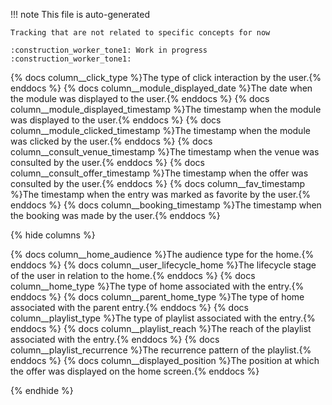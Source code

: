 !!! note
    This file is auto-generated

    Tracking that are not related to specific concepts for now

    :construction_worker_tone1: Work in progress :construction_worker_tone1:

{% docs column__click_type %}The type of click interaction by the user.{% enddocs %}
{% docs column__module_displayed_date %}The date when the module was displayed to the user.{% enddocs %}
{% docs column__module_displayed_timestamp %}The timestamp when the module was displayed to the user.{% enddocs %}
{% docs column__module_clicked_timestamp %}The timestamp when the module was clicked by the user.{% enddocs %}
{% docs column__consult_venue_timestamp %}The timestamp when the venue was consulted by the user.{% enddocs %}
{% docs column__consult_offer_timestamp %}The timestamp when the offer was consulted by the user.{% enddocs %}
{% docs column__fav_timestamp %}The timestamp when the entry was marked as favorite by the user.{% enddocs %}
{% docs column__booking_timestamp %}The timestamp when the booking was made by the user.{% enddocs %}

{% hide columns %}

{% docs column__home_audience %}The audience type for the home.{% enddocs %}
{% docs column__user_lifecycle_home %}The lifecycle stage of the user in relation to the home.{% enddocs %}
{% docs column__home_type %}The type of home associated with the entry.{% enddocs %}
{% docs column__parent_home_type %}The type of home associated with the parent entry.{% enddocs %}
{% docs column__playlist_type %}The type of playlist associated with the entry.{% enddocs %}
{% docs column__playlist_reach %}The reach of the playlist associated with the entry.{% enddocs %}
{% docs column__playlist_recurrence %}The recurrence pattern of the playlist.{% enddocs %}
{% docs column__displayed_position %}The position at which the offer was displayed on the home screen.{% enddocs %}

{% endhide %}
